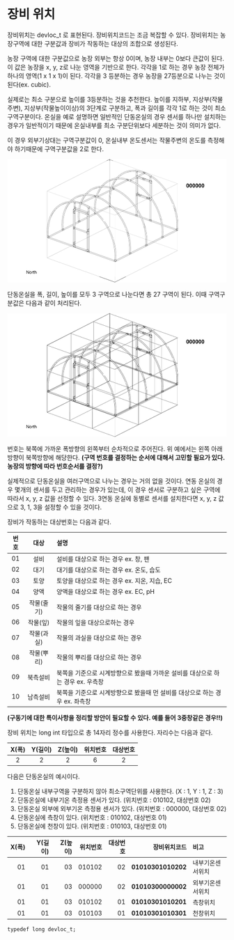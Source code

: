 # 장비 위치

장비위치는 devloc_t 로 표현된다. 장비위치코드는 조금 복잡할 수 있다. 장비위치는 농장구역에 대한 구분값과 장비가 작동하는 대상의 조합으로 생성된다.


농장 구역에 대한 구분값으로 농장 외부는 항상 0이며, 농장 내부는 0보다 큰값이 된다. 이 값은 농장을 x, y, z로 나눈 영역을 기반으로 한다. 각각을 1로 하는 경우 농장 전체가 하나의 영역(1 x 1 x 1)이 된다. 각각을 3 등분하는 경우 농장을 27등분으로 나누는 것이 된다(ex. cubic).

실제로는 최소 구분으로 높이를 3등분하는 것을 추천한다. 높이를 지하부, 지상부(작물주변), 지상부(작물높이이상)의 3단계로 구분하고, 폭과 길이를 각각 1로 하는 것이 최소구역구분이다.  온실을 예로 설명하면 일반적인 단동온실의 경우 센서를 하나만 설치하는 경우가 일반적이기 때문에 온실내부를 최소 구분단위보다 세분하는 것이 의미가 없다. 

이 경우 외부기상대는 구역구분값이 0, 온실내부 온도센서는 작물주변의 온도를 측정해야 하기때문에 구역구분값을 2로 한다. 

![greenhouse1](device_location_1.gif)

단동온실을 폭, 길이, 높이를 모두 3 구역으로 나눈다면 총 27 구역이 된다. 이때 구역구분값은 다음과 같이 처리된다.

![greenhouse2](device_location_2.gif)

번호는 북쪽에 가까운 폭방향의 왼쪽부터 순차적으로 주어진다. 위 예에서는 왼쪽 아래방향이 북쪽방향에 해당한다.
**(구역 번호를 결정하는 순서에 대해서 고민할 필요가 있다. 농장의 방향에 따라 번호순서를 결정?)**

실제적으로 단동온실을 여러구역으로 나누는 경우는 거의 없을 것이다. 연동 온실의 경우 몇개의 센서를 두고 관리하는 경우가 있는데, 이 경우 센서로 구분하고 싶은 구역에 따라서 x, y, z 값을 선정할 수 있다. 3연동 온실에 동별로 센서를 설치한다면 x, y, z 값으로 3, 1, 3을 설정할 수 있을 것이다.


장비가 작동하는 대상번호는 다음과 같다.

| 번호 | 대상 | 설명 |
|:--------:|:--------:|:--------|
| 01 | 설비 | 설비를 대상으로 하는 경우 ex. 창, 팬 |
| 02 | 대기 | 대기를 대상으로 하는 경우 ex. 온도, 습도 |
| 03 | 토양 | 토양을 대상으로 하는 경우 ex. 지온, 지습, EC | 
| 04 | 양액 | 양액을 대상으로 하는 경우 ex. EC, pH | 
| 05 | 작물(줄기) | 작물의 줄기를 대상으로 하는 경우 | 
| 06 | 작물(잎) | 작물의 잎을 대상으로하는 경우 |
| 07 | 작물(과실) | 작물의 과실을 대상으로 하는 경우 | 
| 08 | 작물(뿌리) | 작물의 뿌리를 대상으로 하는 경우 |
| 09 | 북측설비 | 북쪽을 기준으로 시계방향으로 봤을때 가까운 설비를 대상으로 하는 경우 ex. 우측창 |
| 10 | 남측설비 | 북쪽을 기준으로 시계방향으로 봤을때 먼 설비를 대상으로 하는 경우 ex. 좌측창 |


**(구동기에 대한 특이사항을 정리할 방안이 필요할 수 있다. 예를 들어 3중창같은 경우!!)**


장비 위치는 long int 타입으로 총 14자리 정수를 사용한다. 자리수는 다음과 같다.

| X(폭) | Y(길이) | Z(높이) | 위치번호 | 대상번호 |
|:--------:|:--------:|:--------:|:--------:|:--------:|
| 2 | 2 | 2 | 6 | 2|

다음은 단동온실의 예시이다.

1. 단동온실 내부구역을 구분하지 않아 최소구역단위를 사용한다. (X : 1, Y : 1, Z : 3)
1. 단동온실에 내부기온 측정용 센서가 있다. (위치번호 : 010102, 대상번호 02)
1. 단동온실 외부에 외부기온 측정용 센서가 있다. (위치번호 : 000000, 대상번호 02)
1. 단동온실에 측창이 있다. (위치번호 : 010102, 대상번호 01)
1. 단동온실에 천창이 있다. (위치번호 : 010103, 대상번호 01)

| X(폭) | Y(길이) | Z(높이) | 위치번호 | 대상번호 | **장비위치코드** | 비고 | 
|--------:|--------:|--------:|--------:|--------:|--------:|:--------|
| 01 | 01 | 03 | 010102 | 02 | **01010301010202** | 내부기온센서위치 |
| 01 | 01 | 03 | 000000 | 02 | **01010300000002** | 외부기온센서위치 |
| 01 | 01 | 03 | 010102 | 01 | **01010301010201** | 측창위치 |
| 01 | 01 | 03 | 010103 | 01 | **01010301010301** | 천창위치 |


```
typedef long devloc_t;
```
